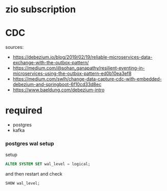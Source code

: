 # zio subscription

# CDC

sources:
* https://debezium.io/blog/2019/02/19/reliable-microservices-data-exchange-with-the-outbox-pattern/
* https://medium.com/@sohan_ganapathy/resilient-eventing-in-microservices-using-the-outbox-pattern-ed0b10ea3ef8
* https://medium.com/swlh/change-data-capture-cdc-with-embedded-debezium-and-springboot-6f10cd33d8ec
* https://www.baeldung.com/debezium-intro

# required
* postgres
* kafka

### postgres wal setup

setup

```sql
ALTER SYSTEM SET wal_level = logical;
```
and then restart and check

```sql
SHOW wal_level;
```